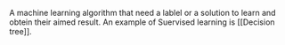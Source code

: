 A machine learning algorithm that need a lablel or a solution to learn and obtein their aimed result.
An example of Suervised learning is [[Decision tree]].